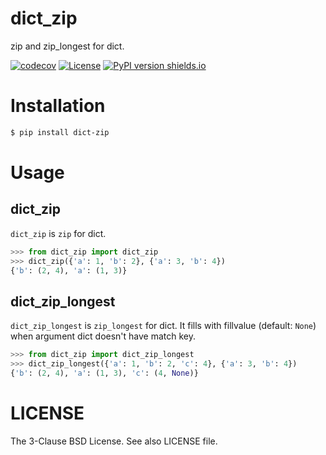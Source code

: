 # dict_zip

zip and zip_longest for dict.

[![codecov](https://codecov.io/gh/kitsuyui/dict_zip/branch/master/graph/badge.svg?token=LiuhQeZsnc)](https://codecov.io/gh/kitsuyui/dict_zip)
[![License](https://img.shields.io/badge/License-BSD%203--Clause-blue.svg)](https://opensource.org/licenses/BSD-3-Clause)
[![PyPI version shields.io](https://img.shields.io/pypi/v/dict-zip.svg)](https://pypi.python.org/pypi/dict-zip/)

# Installation

```sh
$ pip install dict-zip
```

# Usage

## dict_zip

`dict_zip` is `zip` for dict.

```python
>>> from dict_zip import dict_zip
>>> dict_zip({'a': 1, 'b': 2}, {'a': 3, 'b': 4})
{'b': (2, 4), 'a': (1, 3)}
```

## dict_zip_longest

`dict_zip_longest` is `zip_longest` for dict.
It fills with fillvalue (default: `None`) when argument dict doesn't have match key.

```python
>>> from dict_zip import dict_zip_longest
>>> dict_zip_longest({'a': 1, 'b': 2, 'c': 4}, {'a': 3, 'b': 4})
{'b': (2, 4), 'a': (1, 3), 'c': (4, None)}
```

# LICENSE

The 3-Clause BSD License. See also LICENSE file.
